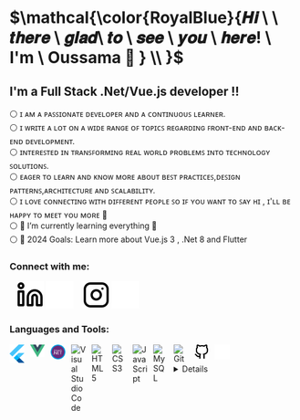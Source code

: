 # $\mathcal{\color{RoyalBlue}{𝑯𝒊 \ \ 𝒕𝒉𝒆𝒓𝒆 \ 𝒈𝒍𝒂𝒅\ 𝒕𝒐 \ 𝒔𝒆𝒆 \ 𝒚𝒐𝒖 \ 𝒉𝒆𝒓𝒆!  \ I'm \ Oussama  👋 } \\ }$ 



## I'm a Full Stack .Net/Vue.js developer !!
⚪ ɪ ᴀᴍ ᴀ ᴘᴀꜱꜱɪᴏɴᴀᴛᴇ ᴅᴇᴠᴇʟᴏᴘᴇʀ ᴀɴᴅ ᴀ ᴄᴏɴᴛɪɴᴜᴏᴜꜱ ʟᴇᴀʀɴᴇʀ.<br>
⚪ ɪ ᴡʀɪᴛᴇ ᴀ ʟᴏᴛ ᴏɴ ᴀ ᴡɪᴅᴇ ʀᴀɴɢᴇ ᴏꜰ ᴛᴏᴘɪᴄꜱ ʀᴇɢᴀʀᴅɪɴɢ ꜰʀᴏɴᴛ-ᴇɴᴅ ᴀɴᴅ ʙᴀᴄᴋ-ᴇɴᴅ ᴅᴇᴠᴇʟᴏᴘᴍᴇɴᴛ.<br>
⚪ ɪɴᴛᴇʀᴇꜱᴛᴇᴅ ɪɴ ᴛʀᴀɴꜱꜰᴏʀᴍɪɴɢ ʀᴇᴀʟ ᴡᴏʀʟᴅ ᴘʀᴏʙʟᴇᴍꜱ ɪɴᴛᴏ ᴛᴇᴄʜɴᴏʟᴏɢʏ ꜱᴏʟᴜᴛɪᴏɴꜱ.<br>
⚪ ᴇᴀɢᴇʀ ᴛᴏ ʟᴇᴀʀɴ ᴀɴᴅ ᴋɴᴏᴡ ᴍᴏʀᴇ ᴀʙᴏᴜᴛ ʙᴇꜱᴛ ᴘʀᴀᴄᴛɪᴄᴇꜱ,ᴅᴇꜱɪɢɴ ᴘᴀᴛᴛᴇʀɴꜱ,ᴀʀᴄʜɪᴛᴇᴄᴛᴜʀᴇ ᴀɴᴅ ꜱᴄᴀʟᴀʙɪʟɪᴛʏ.<br>
⚪ ɪ ʟᴏᴠᴇ ᴄᴏɴɴᴇᴄᴛɪɴɢ ᴡɪᴛʜ ᴅɪꜰꜰᴇʀᴇɴᴛ ᴘᴇᴏᴘʟᴇ ꜱᴏ ɪꜰ ʏᴏᴜ ᴡᴀɴᴛ ᴛᴏ ꜱᴀʏ ʜɪ , ɪ'ʟʟ ʙᴇ ʜᴀᴘᴘʏ ᴛᴏ ᴍᴇᴇᴛ ʏᴏᴜ ᴍᴏʀᴇ 🤍<br>
⚪ 🌱 I’m currently learning everything 🤣<br>
⚪ 🥅 2024 Goals: Learn more about Vue.js 3 , .Net 8 and Flutter<br>

### Connect with me:

&nbsp;&nbsp;
[![website](./linkedin-light.svg)](https://www.linkedin.com/in/oussama-said/#gh-light-mode-only)
[![website](./linkedin-dark.svg)](https://www.linkedin.com/in/oussama-said/#gh-dark-mode-only)
&nbsp;&nbsp;
[![website](./instagram-light.svg)](https://www.instagram.com/oussamaa_said/#gh-light-mode-only)
[![website](./instagram-dark.svg)](https://www.instagram.com/oussamaa_said/gh-dark-mode-only)

### Languages and Tools:
<img align="left" alt="Flutter" width="26px" src="https://github.com/said-oussama/said-oussama/blob/main/flutter-icon-1651x2048-ojswpayr.png" style="padding-right:10px;"/>
<img align="left" alt="vue.js" width="26px" src="https://github.com/said-oussama/said-oussama/blob/main/vue-js-icon-2048x1766-btrgkrhi.png" style="padding-right:10px;" />
<img align="left" alt=".net" width="26px" src="https://github.com/said-oussama/said-oussama/blob/main/vb-net-icon-1.jpg" style="padding-right:10px;" />
<img align="left" alt="Visual Studio Code" width="26px" src="https://cdn.jsdelivr.net/gh/devicons/devicon/icons/vscode/vscode-original.svg" style="padding-right:10px;"/>
<img align="left" alt="HTML5" width="26px" src="https://cdn.jsdelivr.net/gh/devicons/devicon/icons/html5/html5-original.svg" style="padding-right:10px;" />
<img align="left" alt="CSS3" width="26px" src="https://cdn.jsdelivr.net/gh/devicons/devicon/icons/css3/css3-original.svg" style="padding-right:10px;" />
<img align="left" alt="JavaScript" width="26px" src="https://cdn.jsdelivr.net/gh/devicons/devicon/icons/javascript/javascript-original.svg" style="padding-right:10px;" />
<img align="left" alt="MySQL" width="26px" src="https://cdn.jsdelivr.net/gh/devicons/devicon/icons/mysql/mysql-original.svg" style="padding-right:10px;" />
<img align="left" alt="Git" width="26px" src="https://cdn.jsdelivr.net/gh/devicons/devicon/icons/git/git-original.svg" style="padding-right:10px;" />
<img align="left" alt="GitHub" width="26px" src="https://github.com/said-oussama/said-oussama/blob/main/github-light.svg" style="padding-right:10px;" />
<img align="left" alt="GitHub" width="26px" src="https://github.com/said-oussama/said-oussama/blob/main/globe-dark.svg" style="padding-right:10px;" />
<br />
<br />
<details>
 

  <img align="left" alt="oussama's GitHub Stats" src="https://github-readme-stats.vercel.app/api?username=said-oussama&show_icons=true&hide_border=false&title_color=ff652f&icon_color=FFE400&bg_color=09131B&text_color=ffffff&border_color=0c1a25" />

  ![](https://github-readme-stats.vercel.app/api/top-langs/?username=said-oussama&theme=algolia&hide_border=false&include_all_commits=false&count_private=false&layout=compact)  

## &thinsp; [![](https://visitcount.itsvg.in/api?id=said-oussama&icon=0&color=0)](https://visitcount.itsvg.in)

</details>

[instagram]: https://www.instagram.com/oussamaa_said/
[linkedin]: https://www.linkedin.com/in/oussama-said/
